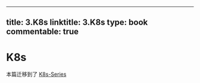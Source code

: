 
---
title: 3.K8s
linktitle: 3.K8s
type: book
commentable: true
---

# K8s

本篇迁移到了 [K8s-Series](https://github.com/wx-chevalier/K8s-Series)

    